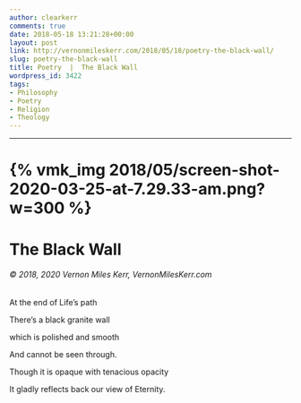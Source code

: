 ```yaml
---
author: clearkerr
comments: true
date: 2018-05-18 13:21:28+00:00
layout: post
link: http://vernonmileskerr.com/2018/05/18/poetry-the-black-wall/
slug: poetry-the-black-wall
title: Poetry  |  The Black Wall
wordpress_id: 3422
tags:
- Philosophy
- Poetry
- Religion
- Theology
---
```


* * *





# {% vmk_img 2018/05/screen-shot-2020-03-25-at-7.29.33-am.png?w=300 %}




# The Black Wall




###### © 2018, 2020 Vernon Miles Kerr, VernonMilesKerr.com


At the end of Life’s path

There’s a black granite wall

which is polished and smooth

And cannot be seen through.

Though it is opaque with tenacious opacity

It gladly reflects back our view of Eternity.
